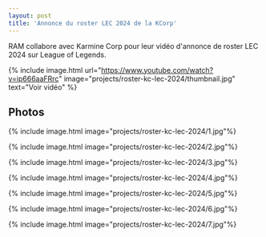 ```yaml
---
layout: post
title: 'Annonce du roster LEC 2024 de la KCorp'
---
```

RAM collabore avec Karmine Corp pour leur vidéo d'annonce de roster LEC 2024 sur League of Legends. 

{% include image.html url="https://www.youtube.com/watch?v=ip666aaFRrc" image="projects/roster-kc-lec-2024/thumbnail.jpg" text="Voir vidéo" %}

## Photos

{% include image.html image="projects/roster-kc-lec-2024/1.jpg"%}

{% include image.html image="projects/roster-kc-lec-2024/2.jpg"%}

{% include image.html image="projects/roster-kc-lec-2024/3.jpg"%}

{% include image.html image="projects/roster-kc-lec-2024/4.jpg"%}

{% include image.html image="projects/roster-kc-lec-2024/5.jpg"%}

{% include image.html image="projects/roster-kc-lec-2024/6.jpg"%}

{% include image.html image="projects/roster-kc-lec-2024/7.jpg"%}